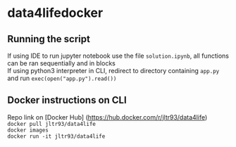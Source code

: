 # data4lifedocker  

## Running the script ##  
If using IDE to run jupyter notebook use the file `solution.ipynb`, all functions can be ran sequentially and in blocks  
If using python3 interpreter in CLI, redirect to directory containing `app.py` and run `exec(open("app.py").read())`  

## Docker instructions on CLI ##  
Repo link on [Docker Hub] (https://hub.docker.com/r/jltr93/data4life)  
`docker pull jltr93/data4life`  
`docker images`  
`docker run -it jltr93/data4life`  